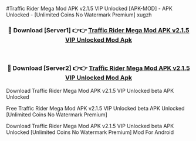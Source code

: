 #Traffic Rider Mega Mod APK v2.1.5 VIP Unlocked [APK-MOD] - APK Unlocked - [Unlimited Coins No Watermark Premium] xugzh



<div align="center">

<h3>🔴 Download [Server1] 👉👉 <a href="https://momento.my/?title=Traffic_Rider_Mega_Mod_APK_v2.1.5_VIP_Unlocked">Traffic Rider Mega Mod APK v2.1.5 VIP Unlocked Mod Apk</a></h3><br>

<h3>🔴 Download [Server2] 👉👉 <a href="https://momento.my/?title=Traffic_Rider_Mega_Mod_APK_v2.1.5_VIP_Unlocked">Traffic Rider Mega Mod APK v2.1.5 VIP Unlocked Mod Apk</a></h3>
</div>



Download Traffic Rider Mega Mod APK v2.1.5 VIP Unlocked beta APK Unlocked

Free Traffic Rider Mega Mod APK v2.1.5 VIP Unlocked beta APK Unlocked [Unlimited Coins No Watermark Premium]

Download Traffic Rider Mega Mod APK v2.1.5 VIP Unlocked beta APK Unlocked [Unlimited Coins No Watermark Premium] Mod For Android
